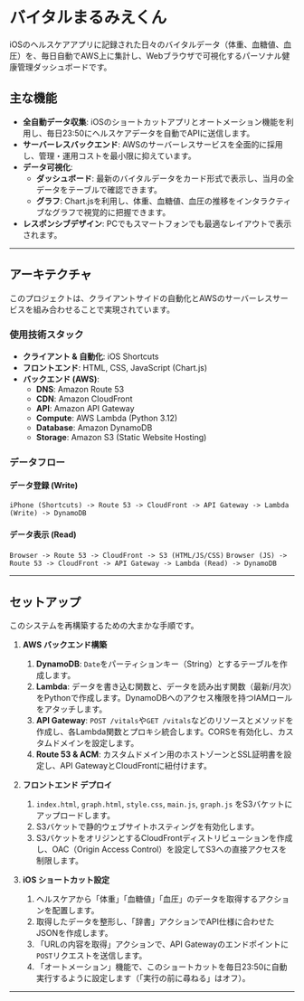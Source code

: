 # バイタルまるみえくん

iOSのヘルスケアアプリに記録された日々のバイタルデータ（体重、血糖値、血圧）を、毎日自動でAWS上に集計し、Webブラウザで可視化するパーソナル健康管理ダッシュボードです。

## 主な機能

- **全自動データ収集**: iOSのショートカットアプリとオートメーション機能を利用し、毎日23:50にヘルスケアデータを自動でAPIに送信します。
- **サーバーレスバックエンド**: AWSのサーバーレスサービスを全面的に採用し、管理・運用コストを最小限に抑えています。
- **データ可視化**:
    - **ダッシュボード**: 最新のバイタルデータをカード形式で表示し、当月の全データをテーブルで確認できます。
    - **グラフ**: Chart.jsを利用し、体重、血糖値、血圧の推移をインタラクティブなグラフで視覚的に把握できます。
- **レスポンシブデザイン**: PCでもスマートフォンでも最適なレイアウトで表示されます。

---

## アーキテクチャ

このプロジェクトは、クライアントサイドの自動化とAWSのサーバーレスサービスを組み合わせることで実現されています。

### 使用技術スタック

- **クライアント & 自動化**: iOS Shortcuts
- **フロントエンド**: HTML, CSS, JavaScript (Chart.js)
- **バックエンド (AWS)**:
    - **DNS**: Amazon Route 53
    - **CDN**: Amazon CloudFront
    - **API**: Amazon API Gateway
    - **Compute**: AWS Lambda (Python 3.12)
    - **Database**: Amazon DynamoDB
    - **Storage**: Amazon S3 (Static Website Hosting)

### データフロー

#### データ登録 (Write)
`iPhone (Shortcuts) -> Route 53 -> CloudFront -> API Gateway -> Lambda (Write) -> DynamoDB`

#### データ表示 (Read)
`Browser -> Route 53 -> CloudFront -> S3 (HTML/JS/CSS)`
`Browser (JS) -> Route 53 -> CloudFront -> API Gateway -> Lambda (Read) -> DynamoDB`

---

## セットアップ

このシステムを再構築するための大まかな手順です。

1.  **AWS バックエンド構築**
    1.  **DynamoDB**: `Date`をパーティションキー（String）とするテーブルを作成します。
    2.  **Lambda**: データを書き込む関数と、データを読み出す関数（最新/月次）をPythonで作成します。DynamoDBへのアクセス権限を持つIAMロールをアタッチします。
    3.  **API Gateway**: `POST /vitals`や`GET /vitals`などのリソースとメソッドを作成し、各Lambda関数とプロキシ統合します。CORSを有効化し、カスタムドメインを設定します。
    4.  **Route 53 & ACM**: カスタムドメイン用のホストゾーンとSSL証明書を設定し、API GatewayとCloudFrontに紐付けます。

2.  **フロントエンド デプロイ**
    1.  `index.html`, `graph.html`, `style.css`, `main.js`, `graph.js` をS3バケットにアップロードします。
    2.  S3バケットで静的ウェブサイトホスティングを有効化します。
    3.  S3バケットをオリジンとするCloudFrontディストリビューションを作成し、OAC（Origin Access Control）を設定してS3への直接アクセスを制限します。

3.  **iOS ショートカット設定**
    1.  ヘルスケアから「体重」「血糖値」「血圧」のデータを取得するアクションを配置します。
    2.  取得したデータを整形し、「辞書」アクションでAPI仕様に合わせたJSONを作成します。
    3.  「URLの内容を取得」アクションで、API Gatewayのエンドポイントに`POST`リクエストを送信します。
    4.  「オートメーション」機能で、このショートカットを毎日23:50に自動実行するように設定します（「実行の前に尋ねる」はオフ）。

---

